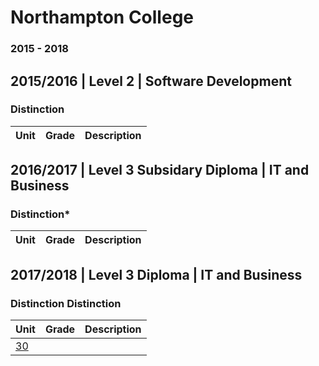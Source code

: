 # Northampton College 
### 2015 - 2018 

## 2015/2016 | Level 2 | Software Development
### Distinction

Unit | Grade | Description
---|---|---

## 2016/2017 | Level 3 Subsidary Diploma | IT and Business
### Distinction*

Unit | Grade | Description
---|---|---


## 2017/2018 | Level 3 Diploma | IT and Business
### Distinction Distinction

Unit | Grade | Description
---|---|---
[30](/2018/Level%203/Diploma/IT%20and%20Business/30) | |
